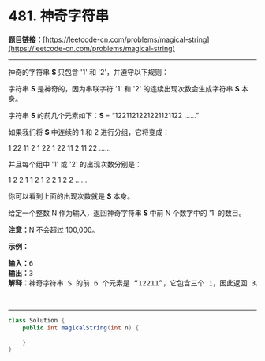 # 481. 神奇字符串

**题目链接：**[https://leetcode-cn.com/problems/magical-string](https://leetcode-cn.com/problems/magical-string)

---

<div class="content__1Y2H">
 <div class="notranslate">
  <p>神奇的字符串&nbsp;<strong>S&nbsp;</strong>只包含 '1' 和 '2'，并遵守以下规则：</p> 
  <p>字符串 <strong>S</strong> 是神奇的，因为串联字符 '1' 和 '2' 的连续出现次数会生成字符串 <strong>S</strong> 本身。</p> 
  <p>字符串&nbsp;<strong>S&nbsp;</strong>的前几个元素如下：<strong>S </strong>= “1221121221221121122 ......”</p> 
  <p>如果我们将&nbsp;<strong>S</strong> 中连续的 1 和 2 进行分组，它将变成：</p> 
  <p>1 22 11 2 1 22 1 22 11 2 11 22 ......</p> 
  <p>并且每个组中 '1' 或 '2' 的出现次数分别是：</p> 
  <p>1 2 2 1 1 2 1 2 2 1 2 2 ......</p> 
  <p>你可以看到上面的出现次数就是 <strong>S</strong> 本身。</p> 
  <p>给定一个整数 N 作为输入，返回神奇字符串 <strong>S&nbsp;</strong>中前 N 个数字中的 '1' 的数目。</p> 
  <p><strong>注意：</strong>N 不会超过 100,000。</p> 
  <p><strong>示例：</strong></p> 
  <pre class="language-text"><strong>输入：</strong>6
<strong>输出：</strong>3
<strong>解释：</strong>神奇字符串 S 的前 6 个元素是 “12211”，它包含三个 1，因此返回 3。
</pre> 
  <p>&nbsp;</p> 
 </div>
</div>

---

```java
class Solution {
    public int magicalString(int n) {
        
    }
}
```